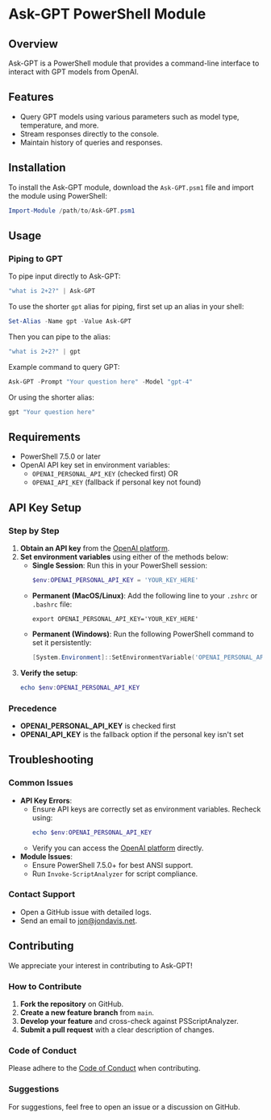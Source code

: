 # Ask-GPT PowerShell Module

## Overview
Ask-GPT is a PowerShell module that provides a command-line interface to interact with GPT models from OpenAI.

## Features
- Query GPT models using various parameters such as model type, temperature, and more.
- Stream responses directly to the console.
- Maintain history of queries and responses.

## Installation
To install the Ask-GPT module, download the `Ask-GPT.psm1` file and import the module using PowerShell:

```powershell
Import-Module /path/to/Ask-GPT.psm1
```

## Usage

### Piping to GPT

To pipe input directly to Ask-GPT:

```powershell
"what is 2+2?" | Ask-GPT
```

To use the shorter `gpt` alias for piping, first set up an alias in your shell:

```powershell
Set-Alias -Name gpt -Value Ask-GPT
```

Then you can pipe to the alias:

```powershell
"what is 2+2?" | gpt
```

Example command to query GPT:

```powershell
Ask-GPT -Prompt "Your question here" -Model "gpt-4"
```

Or using the shorter alias:

```powershell
gpt "Your question here"
```

## Requirements
- PowerShell 7.5.0 or later
- OpenAI API key set in environment variables:
  - `OPENAI_PERSONAL_API_KEY` (checked first) OR
  - `OPENAI_API_KEY` (fallback if personal key not found)

## API Key Setup
### Step by Step
1. **Obtain an API key** from the [OpenAI platform](https://platform.openai.com).
2. **Set environment variables** using either of the methods below:
   - **Single Session**: Run this in your PowerShell session:
     ```powershell
     $env:OPENAI_PERSONAL_API_KEY = 'YOUR_KEY_HERE'
     ```
   - **Permanent (MacOS/Linux)**: Add the following line to your `.zshrc` or `.bashrc` file:
     ```shell
     export OPENAI_PERSONAL_API_KEY='YOUR_KEY_HERE'
     ```
   - **Permanent (Windows)**: Run the following PowerShell command to set it persistently:
     ```powershell
     [System.Environment]::SetEnvironmentVariable('OPENAI_PERSONAL_API_KEY', 'YOUR_KEY_HERE', [System.EnvironmentVariableTarget]::User)
     ```
3. **Verify the setup**:
   ```powershell
   echo $env:OPENAI_PERSONAL_API_KEY
   ```

### Precedence
- **OPENAI_PERSONAL_API_KEY** is checked first
- **OPENAI_API_KEY** is the fallback option if the personal key isn't set

## Troubleshooting
### Common Issues
- **API Key Errors**:
  - Ensure API keys are correctly set as environment variables. Recheck using:
    ```powershell
    echo $env:OPENAI_PERSONAL_API_KEY
    ```
  - Verify you can access the [OpenAI platform](https://platform.openai.com) directly.
- **Module Issues**:
  - Ensure PowerShell 7.5.0+ for best ANSI support.
  - Run `Invoke-ScriptAnalyzer` for script compliance.

### Contact Support
- Open a GitHub issue with detailed logs.
- Send an email to [jon@jondavis.net](mailto:jon@jondavis.net).

## Contributing
We appreciate your interest in contributing to Ask-GPT!

### How to Contribute
1. **Fork the repository** on GitHub.
2. **Create a new feature branch** from `main`.
3. **Develop your feature** and cross-check against PSScriptAnalyzer.
4. **Submit a pull request** with a clear description of changes.

### Code of Conduct
Please adhere to the [Code of Conduct](https://github.com/stimpy77/ask-gpt/blob/main/CODE_OF_CONDUCT.md) when contributing.

### Suggestions
For suggestions, feel free to open an issue or a discussion on GitHub.
